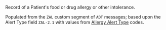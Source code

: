 Record of a Patient's food or drug allergy or other intolerance.

Populated from the `ZAL` custom segment of `ADT` messages; based upon the  Alert Type field `ZAL-2.1` with values from 
[Allergy Alert Type](./ValueSet-nzcr-allergy-alert-type-vs.html) codes.